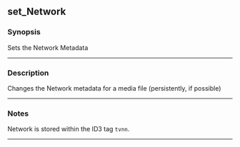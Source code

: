 set_Network
-----------

### Synopsis
Sets the Network Metadata

---

### Description

Changes the Network metadata for a media file (persistently, if possible)

---

### Notes
Network is stored within the ID3 tag `tvnn`.

---
